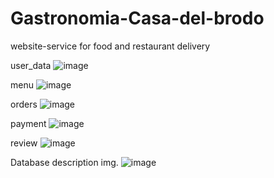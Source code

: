 # Gastronomia-Casa-del-brodo
website-service for food and restaurant delivery

user_data
![image](https://github.com/Sponk1/Gastronomia-Casa-del-brodo/assets/136521792/d163351b-b5f8-4c7e-91a1-33c0b9daa4c4)

menu
![image](https://github.com/Sponk1/Gastronomia-Casa-del-brodo/assets/136521792/74a7fbb3-abdf-45c3-8008-a46786187059)

orders
![image](https://github.com/Sponk1/Gastronomia-Casa-del-brodo/assets/136521792/33f5f570-ac59-425c-b13b-a9916e2c300c)

payment
![image](https://github.com/Sponk1/Gastronomia-Casa-del-brodo/assets/136521792/3f8184f3-174f-4232-b535-3949d9f28e55)

review
![image](https://github.com/Sponk1/Gastronomia-Casa-del-brodo/assets/136521792/c49d92e9-bb5f-4a7a-b8d7-006ea3071371)


Database description img.
![image](https://github.com/Sponk1/Gastronomia-Casa-del-brodo/assets/136521792/0515743b-bceb-4975-b6de-2132f1fd5eae)
